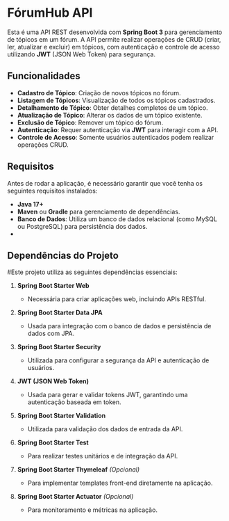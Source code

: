 # FórumHub API

Esta é uma API REST desenvolvida com **Spring Boot 3** para gerenciamento de tópicos em um fórum. A API permite realizar operações de CRUD (criar, ler, atualizar e excluir) em tópicos, com autenticação e controle de acesso utilizando **JWT** (JSON Web Token) para segurança.

## Funcionalidades

- **Cadastro de Tópico**: Criação de novos tópicos no fórum.
- **Listagem de Tópicos**: Visualização de todos os tópicos cadastrados.
- **Detalhamento de Tópico**: Obter detalhes completos de um tópico.
- **Atualização de Tópico**: Alterar os dados de um tópico existente.
- **Exclusão de Tópico**: Remover um tópico do fórum.
- **Autenticação**: Requer autenticação via **JWT** para interagir com a API.
- **Controle de Acesso**: Somente usuários autenticados podem realizar operações CRUD.

## Requisitos

Antes de rodar a aplicação, é necessário garantir que você tenha os seguintes requisitos instalados:

- **Java 17+**
- **Maven** ou **Gradle** para gerenciamento de dependências.
- **Banco de Dados**: Utiliza um banco de dados relacional (como MySQL ou PostgreSQL) para persistência dos dados.
- 
## Dependências do Projeto

#Este projeto utiliza as seguintes dependências essenciais:

1. **Spring Boot Starter Web**  
   - Necessária para criar aplicações web, incluindo APIs RESTful.

2. **Spring Boot Starter Data JPA**  
   - Usada para integração com o banco de dados e persistência de dados com JPA.

3. **Spring Boot Starter Security**  
   - Utilizada para configurar a segurança da API e autenticação de usuários.

4. **JWT (JSON Web Token)**  
   - Usada para gerar e validar tokens JWT, garantindo uma autenticação baseada em token.

5. **Spring Boot Starter Validation**  
   - Utilizada para validação dos dados de entrada da API.

6. **Spring Boot Starter Test**  
   - Para realizar testes unitários e de integração da API.

7. **Spring Boot Starter Thymeleaf** *(Opcional)*  
   - Para implementar templates front-end diretamente na aplicação.

8. **Spring Boot Starter Actuator** *(Opcional)*  
   - Para monitoramento e métricas na aplicação.



